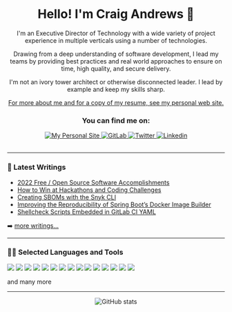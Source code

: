 <div align="center">

 # Hello! I'm Craig Andrews 👋 

I'm an Executive Director of Technology with a wide variety of project experience in multiple verticals using a number of technologies.

Drawing from a deep understanding of software development, I lead my teams by providing best practices and real world approaches to ensure on time, high quality, and secure delivery.

I'm not an ivory tower architect or otherwise disconnected leader. I lead by example and keep my skills sharp.

[For more about me and for a copy of my resume, see my personal web site.](https://candrews.integralblue.com/)
 
  ### You can find me on:

<div align="center">
<a href="https://candrews.integralblue.com/">
    <img alt="My Personal Site" src="https://img.shields.io/badge/Personal%20Site-1DA1F2?style=for-the-badge&logoColor=white">
</a>
<a href="https://gitlab.com/candrews/">
    <img alt="GitLab" src="https://img.shields.io/badge/GitLab-fca326?style=for-the-badge&logo=gitlab&logoColor=white">
</a>
<a href="https://twitter.com/intent/follow?original_referer=https%3A%2F%2Fgithub.com%2Fcandrews&screen_name=craighandrews">
    <img alt="Twitter" src="https://img.shields.io/badge/Twitter-1DA1F2?style=for-the-badge&logo=twitter&logoColor=white">
</a>
<a href="https://www.linkedin.com/in/candrewswpi/">
    <img alt="Linkedin" src="https://img.shields.io/badge/LinkedIn-0077B5?style=for-the-badge&logo=linkedin&logoColor=white">
</a>
</div>
  <br>
</div>

---


### 📕 Latest Writings

<!-- BLOG-POST-LIST:START -->
- [2022 Free / Open Source Software Accomplishments](https://candrews.integralblue.com/2022/12/being-the-change-my-free-software-contributions-in-2022/)
- [How to Win at Hackathons and Coding Challenges](https://candrews.integralblue.com/2022/11/how-to-win-at-hackathons-and-coding-challenges/)
- [Creating SBOMs with the Snyk CLI](https://candrews.integralblue.com/2022/10/creating-sboms-with-the-snyk-cli/)
- [Improving the Reproducibility of Spring Boot’s Docker Image Builder](https://candrews.integralblue.com/2022/10/improving-the-reproducibility-of-spring-boots-docker-image-builder/)
- [Shellcheck Scripts Embedded in GitLab CI YAML](https://candrews.integralblue.com/2022/02/shellcheck-scripts-embedded-in-gitlab-ci-yaml/)
<!-- BLOG-POST-LIST:END -->

➡️ [more writings...](https://candrews.integralblue.com/)

---

### 👩‍💻 Selected Languages and Tools

<div>
<img src="https://img.shields.io/badge/Java-ED8B00?style=for-the-badge&logo=java&logoColor=white"/>
<img src="https://img.shields.io/badge/Spring-6DB33F?style=for-the-badge&logo=spring&logoColor=white"/>
<img src="https://img.shields.io/badge/Hibernate-59666C?style=for-the-badge&logo=Hibernate&logoColor=white"/>
<img src="https://img.shields.io/badge/Docker-2CA5E0?style=for-the-badge&logo=docker&logoColor=white"/>
<img src="https://img.shields.io/badge/Amazon_AWS-FF9900?style=for-the-badge&logo=amazonaws&logoColor=white"/>
<img src="https://img.shields.io/badge/GitLab-330F63?style=for-the-badge&logo=gitlab&logoColor=white"/>
<img src="https://img.shields.io/badge/Shell_Script-121011?style=for-the-badge&logo=gnu-bash&logoColor=white"/>
<img src="https://img.shields.io/badge/Gentoo-54487A?style=for-the-badge&logo=gentoo&logoColor=white"/>
<img src="https://img.shields.io/badge/Fedora-294172?style=for-the-badge&logo=fedora&logoColor=white"/>
<img src="https://img.shields.io/badge/SonarLint-CB2029?style=for-the-badge&logo=sonarlint&logoColor=white"/>
<img src="https://img.shields.io/badge/apache%20Groovy-4298B8?style=for-the-badge&logo=apachegroovy&logoColor=white"/>
<img src="https://img.shields.io/badge/apache_maven-C71A36?style=for-the-badge&logo=apachemaven&logoColor=white"/>
<img src="https://img.shields.io/badge/Snyk-4C4A73?style=for-the-badge&logo=snyk&logoColor=white"/>
<img src="https://img.shields.io/badge/HTML5-E34F26?style=for-the-badge&logo=html5&logoColor=white"/>
<img src="https://img.shields.io/badge/JavaScript-323330?style=for-the-badge&logo=javascript&logoColor=F7DF1E"/>
</div>

and many more

---

<div align="center">

![GitHub stats](https://github-readme-stats.vercel.app/api?username=candrews&count_private=true&show_icons=true)

</div>

[blog]: https://candrews.integrablue.com/
[linkedin]: https://linkedin.com/in/candrewswpi/
[twitter]: https://twitter.com/craighandrews

